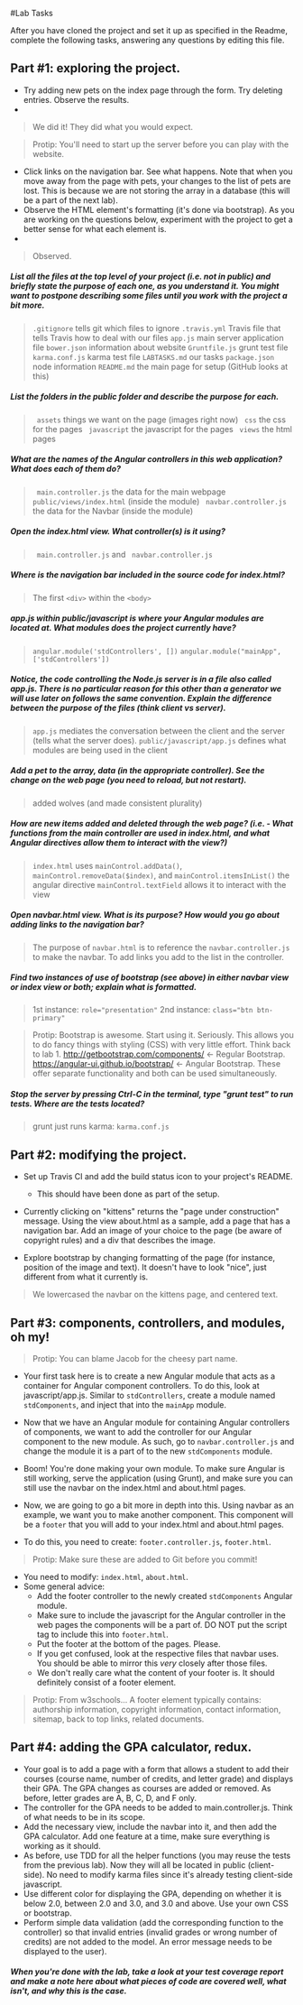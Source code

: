 #Lab Tasks

After you have cloned the project and set it up as specified in the Readme, complete the following tasks, answering any
questions by editing this file. 

## Part #1: exploring the project.

- Try adding new pets on the index page through the form. Try deleting entries. Observe the results.
- 
>We did it! They did what you would expect.

> Protip: You'll need to start up the server before you can play with the website.

- Click links on the navigation bar. See what happens. Note that when you move away from the page with pets, your changes to the list of pets are lost. This is because we are not storing the array in a database (this will be a part of the next lab). 
- Observe the HTML element's formatting (it's done via bootstrap). As you are working on the questions below, experiment with the project to get a better sense for what each element is. 
- 
>Observed.

##### List all the files at the top level of your project (i.e. not in public) and briefly state the purpose of each one, as you understand it. You might want to postpone describing some files until you work with the project a bit more. 
>``` .gitignore ``` tells git which files to ignore
>``` .travis.yml ``` Travis file that tells Travis how to deal with our files
>``` app.js ``` main server application file
>``` bower.json ``` information about website
>``` Gruntfile.js ``` grunt test file
>``` karma.conf.js ``` karma test file
>``` LABTASKS.md ``` our tasks
>``` package.json ``` node information
>``` README.md ``` the main page for setup (GitHub looks at this)
##### List the folders in the public folder and describe the purpose for each.
>``` assets``` things we want on the page (images right now)
>``` css``` the css for the pages
>``` javascript``` the javascript for the pages
>``` views``` the html pages
##### What are the names of the Angular controllers in this web application? What does each of them do?
>``` main.controller.js```  the data for the main webpage ```public/views/index.html``` (inside the module)
>``` navbar.controller.js``` the data for the Navbar (inside the module)
##### Open the index.html view. What controller(s) is it using? 
>``` main.controller.js``` and ``` navbar.controller.js```
##### Where is the navigation bar included in the source code for index.html? 
> The first ```<div>``` within the ```<body>```
##### app.js within public/javascript is where your Angular modules are located at. What modules does the project currently have?
>```angular.module('stdControllers', [])```
>```angular.module("mainApp", ['stdControllers'])```
##### Notice, the code controlling the Node.js server is in a file also called app.js. There is no particular reason for this other than a generator we will use later on follows the same convention. Explain the difference between the purpose of the files (think client vs server).
>```app.js``` mediates the conversation between the client and the server (tells what the server does).
>```public/javascript/app.js``` defines what modules are being used in the client
##### Add a pet to the array, data (in the appropriate controller). See the change on the web page (you need to reload, but not restart). 
>added wolves (and made consistent plurality)
##### How are new items added and deleted through the web page? (i.e. - What functions from the main controller are used in index.html, and what Angular directives allow them to interact with the view?)
>```index.html``` uses ```mainControl.addData()```, ```mainControl.removeData($index)```, and ```mainControl.itemsInList()```
> the angular directive ```mainControl.textField``` allows it to interact with the view
##### Open navbar.html view. What is its purpose? How would you go about adding links to the navigation bar? 
> The purpose of ```navbar.html``` is to reference the ```navbar.controller.js``` to make the navbar. To add links you add to the list in the controller.
##### Find two instances of use of bootstrap (see above) in either navbar view or index view or both; explain what is formatted. 
> 1st instance: ```role="presentation"```
> 2nd instance: ```class="btn btn-primary"```

>Protip: Bootstrap is awesome. Start using it. Seriously. This allows you to do fancy things with styling (CSS) with very little effort. Think back to lab 1. http://getbootstrap.com/components/ <- Regular Bootstrap. https://angular-ui.github.io/bootstrap/ <- Angular Bootstrap. These offer separate functionality and both can be used simultaneously.

##### Stop the server by pressing Ctrl-C in the terminal, type "grunt test" to run tests. Where are the tests located?
>grunt just runs karma: ```karma.conf.js```

## Part #2: modifying the project.

- Set up Travis CI and add the build status icon to your project's README.
  - This should have been done as part of the setup.

- Currently clicking on "kittens" returns the "page under construction" message. Using the view about.html as a sample, add a page that has a navigation bar. Add an image of your choice to the page (be aware of copyright rules) and a div that describes the image. 
- Explore bootstrap by changing formatting of the page (for instance, position of the image and text). It doesn't have to look "nice", just different from what it currently is. 
>We lowercased the navbar on the kittens page, and centered text.

## Part #3: components, controllers, and modules, oh my!

>Protip: You can blame Jacob for the cheesy part name.

- Your first task here is to create a new Angular module that acts as a container for Angular component controllers. To do this, look at javascript/app.js. Similar to `stdControllers`, create a module named `stdComponents`, and inject that into the `mainApp` module.
- Now that we have an Angular module for containing Angular controllers of components, we want to add the controller for our Angular component to the new module. As such, go to `navbar.controller.js` and change the module it is a part of to the new `stdComponents` module.
- Boom! You're done making your own module. To make sure Angular is still working, serve the application (using Grunt), and make sure you can still use the navbar on the index.html and about.html pages.

- Now, we are going to go a bit more in depth into this. Using navbar as an example, we want you to make another component. This component will be a `footer` that you will add to your index.html and about.html pages.
- To do this, you need to create: `footer.controller.js`, `footer.html`.

>Protip: Make sure these are added to Git before you commit!

- You need to modify: `index.html`, `about.html`.
- Some general advice:
  - Add the footer controller to the newly created `stdComponents` Angular module.
  - Make sure to include the javascript for the Angular controller in the web pages the components will be a part of. DO NOT put the script tag to include this into `footer.html`.
  - Put the footer at the bottom of the pages. Please.
  - If you get confused, look at the respective files that navbar uses. You should be able to mirror this _very_ closely after those files.
  - We don't really care what the content of your footer is. It should definitely consist of a footer element.

>Protip: From w3schools... A footer element typically contains: authorship information, copyright information, contact information, sitemap, back to top links, related documents.


## Part #4: adding the GPA calculator, redux.
- Your goal is to add a page with a form that allows a student to add their courses (course name, number of credits, and letter grade) and displays their GPA. The GPA changes as courses are added or removed. As before, letter grades are A, B, C, D, and F only. 
- The controller for the GPA needs to be added to main.controller.js. Think of what needs to be in its scope. 
- Add the necessary view, include the navbar into it, and then add the GPA calculator. Add one feature at a time, make sure everything is working as it should. 
- As before, use TDD for all the helper functions (you may reuse the tests from the previous lab). Now they will all be located in public (client-side). No need to modify karma files since it's already testing client-side javascript. 
- Use different color for displaying the GPA, depending on whether it is below 2.0, between 2.0 and 3.0, and 3.0 and above. Use your own CSS or bootstrap. 
- Perform simple data validation (add the corresponding function to the controller) so that invalid entries (invalid grades or wrong number of credits) are not added to the model. An error message needs to be displayed to the user). 

##### When you're done with the lab, take a look at your test coverage report and make a note here about what pieces of code are covered well, what isn't, and why this is the case.


